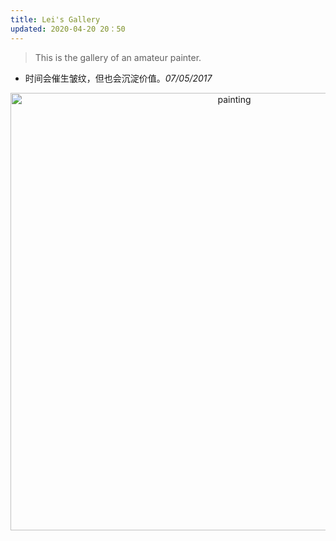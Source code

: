 ```yaml
---
title: Lei's Gallery
updated: 2020-04-20 20：50
---
```


> This is the gallery of an amateur painter.

* 时间会催生皱纹，但也会沉淀价值。_07/05/2017_

<p align="center">
<img src={{site.baseurl}}/images/painting/zhouwen.jpg alt="painting" width="700"/>
</p>